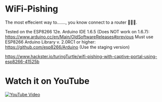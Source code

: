 # WiFi-Pishing
The most effecient way to......., you know connect to a router 🙂😶😎.


Tested on the ESP8266 12e. Arduino IDE 1.6.5 (Does NOT work on 1.6.7): https://www.arduino.cc/en/Main/OldSoftwareReleases#previous Must use ESP8266 Arduino Library v. 2.0RC1 or higher: https://github.com/esp8266/Arduino (Use the staging version)

https://www.hackster.io/turingTurtle/wifi-pishing-with-captive-portal-using-esp8266-41525b


# Watch it on YouTube
[![YouTube Video](https://img.youtube.com/vi/Xv9GGMGpXfk/0.jpg)](https://www.youtube.com/watch?v=Xv9GGMGpXfk)


